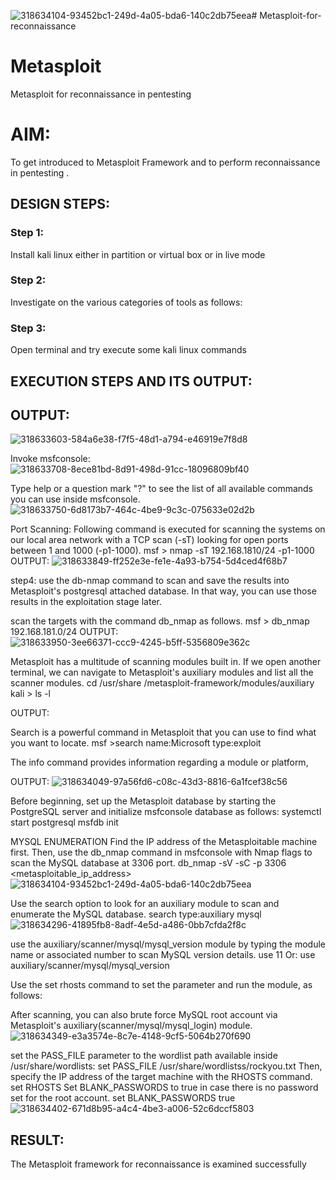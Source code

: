 ![318634104-93452bc1-249d-4a05-bda6-140c2db75eea](https://github.com/pavankishore-AIDS/Metasploit-for-reconnaissance/assets/94154941/f0449365-a1fa-4372-a5e2-a60a64ca1a83)# Metasploit-for-reconnaissance
# Metasploit
Metasploit for reconnaissance in pentesting

# AIM:

To get introduced to Metasploit Framework and to  perform reconnaissance  in pentesting .

## DESIGN STEPS:

### Step 1:

Install kali linux either in partition or virtual box or in live mode

### Step 2:

Investigate on the various categories of tools as follows:

### Step 3:

Open terminal and try execute some kali linux commands

## EXECUTION STEPS AND ITS OUTPUT:


## OUTPUT:
![318633603-584a6e38-f7f5-48d1-a794-e46919e7f8d8](https://github.com/pavankishore-AIDS/Metasploit-for-reconnaissance/assets/94154941/f29c0c9d-3a29-415b-a2cf-36775f4a3e38)


Invoke msfconsole:
![318633708-8ece81bd-8d91-498d-91cc-18096809bf40](https://github.com/pavankishore-AIDS/Metasploit-for-reconnaissance/assets/94154941/51f1c869-68dc-44e4-bad8-5f76f405f482)

Type help or a question mark "?" to see the list of all available commands you can use inside msfconsole.
![318633750-6d8173b7-464c-4be9-9c3c-075633e02d2b](https://github.com/pavankishore-AIDS/Metasploit-for-reconnaissance/assets/94154941/08c6f323-2fd6-4415-bdd6-cc3f09751995)

Port Scanning:
Following command is executed for scanning the systems on our local area network with a TCP scan (-sT) looking for open ports between 1 and 1000 (-p1-1000). msf > nmap -sT 192.168.1810/24 -p1-1000
OUTPUT:
![318633849-ff252e3e-fe1e-4a93-b754-5d4ced4f68b7](https://github.com/pavankishore-AIDS/Metasploit-for-reconnaissance/assets/94154941/f2a7e113-9cc7-4a08-a5ab-47b6dc35ecbf)

step4: use the db-nmap command to scan and save the results into Metasploit's postgresql attached database. In that way, you can use those results in the exploitation stage later.

scan the targets with the command db_nmap as follows. msf > db_nmap 192.168.181.0/24
OUTPUT:
![318633950-3ee66371-ccc9-4245-b5ff-5356809e362c](https://github.com/pavankishore-AIDS/Metasploit-for-reconnaissance/assets/94154941/b6e80768-1519-4bf0-b228-52154fc7f636)

Metasploit has a multitude of scanning modules built in. If we open another terminal, we can navigate to Metasploit's auxiliary modules and list all the scanner modules. cd /usr/share /metasploit-framework/modules/auxiliary kali > ls -l

OUTPUT:

Search is a powerful command in Metasploit that you can use to find what you want to locate. msf >search name:Microsoft type:exploit

The info command provides information regarding a module or platform,

OUTPUT:
![318634049-97a56fd6-c08c-43d3-8816-6a1fcef38c56](https://github.com/pavankishore-AIDS/Metasploit-for-reconnaissance/assets/94154941/7f22c9d3-5d94-4c7a-bf13-37d9b6d97f74)

Before beginning, set up the Metasploit database by starting the PostgreSQL server and initialize msfconsole database as follows: systemctl start postgresql msfdb init

MYSQL ENUMERATION
Find the IP address of the Metasploitable machine first. Then, use the db_nmap command in msfconsole with Nmap flags to scan the MySQL database at 3306 port. db_nmap -sV -sC -p 3306 <metasploitable_ip_address>
![318634104-93452bc1-249d-4a05-bda6-140c2db75eea](https://github.com/pavankishore-AIDS/Metasploit-for-reconnaissance/assets/94154941/23a42c7a-bbb5-42e3-a695-6ea655ab5408)

Use the search option to look for an auxiliary module to scan and enumerate the MySQL database. search type:auxiliary mysql
![318634296-41895fb8-8adf-4e5d-a486-0bb7cfda2f8c](https://github.com/pavankishore-AIDS/Metasploit-for-reconnaissance/assets/94154941/2d6b5655-f6b2-48ee-a7ea-3e8351efe49f)


use the auxiliary/scanner/mysql/mysql_version module by typing the module name or associated number to scan MySQL version details. use 11 Or: use auxiliary/scanner/mysql/mysql_version

Use the set rhosts command to set the parameter and run the module, as follows:

After scanning, you can also brute force MySQL root account via Metasploit's auxiliary(scanner/mysql/mysql_login) module.
![318634349-e3a3574e-8c7e-4148-9cf5-5064b270f690](https://github.com/pavankishore-AIDS/Metasploit-for-reconnaissance/assets/94154941/26f11bdb-a652-4c6b-81b8-c59abbee63cb)

set the PASS_FILE parameter to the wordlist path available inside /usr/share/wordlists: set PASS_FILE /usr/share/wordlistss/rockyou.txt Then, specify the IP address of the target machine with the RHOSTS command. set RHOSTS Set BLANK_PASSWORDS to true in case there is no password set for the root account. set BLANK_PASSWORDS true
![318634402-671d8b95-a4c4-4be3-a006-52c6dccf5803](https://github.com/pavankishore-AIDS/Metasploit-for-reconnaissance/assets/94154941/28a2fb5f-8cf1-449a-a18b-68055506bf19)



## RESULT:
The Metasploit framework for reconnaissance is  examined successfully
